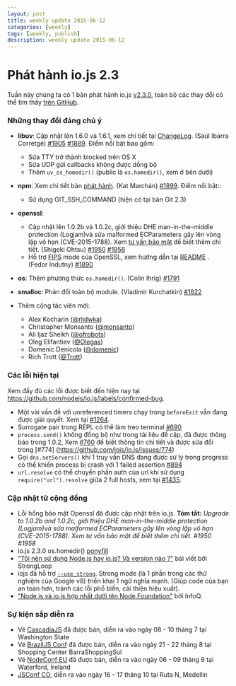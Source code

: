 ```yaml
---
layout: post
title: weekly update 2015-06-12
categories: [weekly]
tags: [weekly, publish]
description: weekly update 2015-06-12
---
```


# Phát hành io.js 2.3

Tuần này chúng ta có 1 bản phát hành io.js [v2.3.0](https://iojs.org/dist/v2.3.0/),
toàn bộ các thay đổi có thể tìm thấy [trên GitHub](https://github.com/nodejs/io.js/blob/master/CHANGELOG.md).

### Những thay đổi đáng chú ý

* **libuv**: Cập nhật lên 1.6.0 và 1.6.1, xem chi tiết tại [ ChangeLog](https://github.com/libuv/libuv/blob/60e515d9e6f3d86c0eedad583805201f32ea3aed/ChangeLog#L1-L36). (Saúl Ibarra Corretgé) [#1905](https://github.com/nodejs/io.js/pull/1905) [#1889](https://github.com/nodejs/io.js/pull/1889).
Điểm nổi bật bao gồm:
    - Sửa TTY trở thành blocked trên OS X
    - Sửa UDP gửi callbacks không được dồng bộ
    - Thêm `uv_os_homedir()` (public là `os.homedir()`, xem ở bên dưới)

* **npm**: Xem chi tiết bản [phát hành](https://github.com/npm/npm/releases/tag/v2.11.1). (Kat Marchán) [#1899](https://github.com/nodejs/io.js/pull/1899). Điểm nổi bật::
    - Sử dụng GIT_SSH_COMMAND (hiện có tại bản Git 2.3)

* **openssl**:
    - Cập nhật lên 1.0.2b và 1.0.2c, giới thiệu DHE man-in-the-middle protection (Logjam)và sửa malformed ECParameters gây lên vòng lặp vô hạn (CVE-2015-1788). Xem [tư vấn bảo mật](https://www.openssl.org/news/secadv_20150611.txt) để biết thêm chi tiết. (Shigeki Ohtsu) [#1950](https://github.com/nodejs/io.js/pull/1950) [#1958](https://github.com/nodejs/io.js/pull/1958)
    - Hỗ trợ [FIPS](https://en.wikipedia.org/wiki/Federal_Information_Processing_Standards) mode của OpenSSL, xem hướng dẫn tại [README](https://github.com/nodejs/io.js#building-iojs-with-fips-compliant-openssl) . (Fedor Indutny) [#1890](https://github.com/nodejs/io.js/pull/1890)
* **os**: Thêm phương thức `os.homedir()`. (Colin Ihrig) [#1791](https://github.com/nodejs/io.js/pull/1791)
* **smalloc**: Phản đối toàn bộ module. (Vladimir Kurchatkin) [#1822](https://github.com/nodejs/io.js/pull/1822)
* Thêm cộng tác viên mới:
  - Alex Kocharin ([@rlidwka](https://github.com/rlidwka))
  - Christopher Monsanto ([@monsanto](https://github.com/monsanto))
  - Ali Ijaz Sheikh ([@ofrobots](https://github.com/ofrobots))
  - Oleg Elifantiev ([@Olegas](https://github.com/Olegas))
  - Domenic Denicola ([@domenic](https://github.com/domenic))
  - Rich Trott ([@Trott](https://github.com/Trott))

### Các lỗi hiện tại

Xem đầy đủ các lỗi được biết đến hiện nay tại https://github.com/nodejs/io.js/labels/confirmed-bug.

* Một vài vấn đề với unreferenced timers chạy trong  `beforeExit` vẫn đang được giải quyết. Xem tại [#1264](https://github.com/nodejs/io.js/issues/1264).
* Surrogate pair trong REPL có thể làm treo terminal [#690](https://github.com/iojs/io.js/issues/690)
* `process.send()` không đồng bộ như trong tài liệu đề cập, đã được thông báo trong 1.0.2, Xem [#760](https://github.com/iojs/io.js/issues/760) để biết thông tin chi tiết và được sửa đổi trong [#774]
(https://github.com/iojs/io.js/issues/774)
* Gọi `dns.setServers()`  khi 1 truy vấn DNS đang được sử lý trong progress có thể khiến process bị crash với 1 failed assertion [#894](https://github.com/iojs/io.js/issues/894)
* `url.resolve` có thể chuyển phần auth của url khi sử dụng `require("url").resolve` giữa 2 full hosts, xem tại [#1435](https://github.com/iojs/io.js/issues/1435).

### Cập nhật từ cộng đồng

* Lỗi hổng bảo mật Openssl đã được cập nhật trên io.js. **Tóm tắt:** *Upgrade to 1.0.2b and 1.0.2c, giới thiệu DHE man-in-the-middle protection (Logjam)và sửa malformed ECParameters gây lên vòng lặp vô hạn (CVE-2015-1788). Xem tư vấn bảo mật để biết thêm chi tiết. #1950 #1958*
* io.js 2.3.0 os.homedir() [ponyfill](http://t.co/2XQV5XQblu)
* ["Tôi nên sử dụng Node.js hay io.js? Và version nào ?"](https://strongloop.com/strongblog/should-i-use-node-js-or-io-js-and-which-version/) bài viết bởi StrongLoop
* iojs đã hỗ trợ [`--use_strong`](https://t.co/4t1EaiiK27). Strong mode (là 1 phần trong các thử nghiệm của Google v8) triển khai 1 ngữ nghĩa mạnh. (Giúp code của bạn an toàn hơn, tránh các lỗi phổ biến, cải thiện hiệu xuất).
* ["Node.js và io.js hợp nhất dưới tên Node Foundation"](http://www.infoq.com/news/2015/05/nodejs-iojs#.VX41fCR99Kc.twitter) bởi InfoQ.

### Sự kiện sắp diễn ra

* Vé [CascadiaJS](http://2015.cascadiajs.com/) đã được bán, diễn ra vào ngày 08 - 10 tháng 7 tại Washington State
* Vé [BrazilJS Conf](http://braziljs.com.br/)  đã được bán, diễn ra vào ngày 21 - 22 tháng 8 tại Shopping Center BarraShoppingSul
* Vé [NodeConf EU](http://nodeconf.eu/) đã được bán, diễn ra vào ngày 06 - 09 tháng 9 tại Waterford, Ireland
* [JSConf CO](http://www.jsconf.co/), diễn ra vào ngày 16 - 17 tháng 10 tại Ruta N, Medellin
